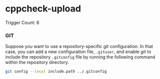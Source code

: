 # cppcheck-upload

Trigger Count: 6

### GIT

Suppose you want to use a repository-specific git configuration. In that case,
you can add a new configuration file, `.gituser`, and enable _git_ to include
the repository `.gitconfig` file by running the following command within the
repository directory.

```bash
git config --local include.path ../.gitconfig
```
